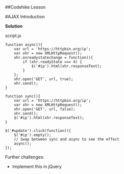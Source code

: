 ##Codehike Lesson

#AJAX Introduction

__Solution__

script.js

	function async(){
		var url = 'https://httpbin.org/ip';
		var xhr = new XMLHttpRequest();
		xhr.onreadystatechange = function(){
			if (xhr.readyState === 4) {
				$('#ip').html(xhr.responseText);
			}
		};
		xhr.open('GET', url, true);
		xhr.send();
	}

	function sync(){
		var url = 'https://httpbin.org/ip';
		var xhr = new XMLHttpRequest();
		xhr.open('GET', url, false);
		xhr.send();
		$('#ip').html(xhr.responseText);
	}

	$('#update').click(function(){
		$('#ip').empty();
		// Swap between sync and async to see the effect
		async();
	});

Further challenges:

* Implement this in jQuery